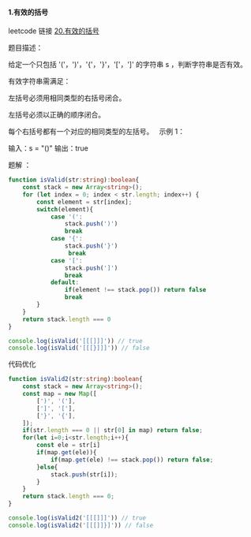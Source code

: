 
#### 1.有效的括号

leetcode 链接 [20.有效的括号](https://leetcode.cn/problems/valid-parentheses/)

题目描述：

给定一个只包括 '('，')'，'{'，'}'，'['，']' 的字符串 s ，判断字符串是否有效。

有效字符串需满足：

左括号必须用相同类型的右括号闭合。

左括号必须以正确的顺序闭合。

每个右括号都有一个对应的相同类型的左括号。
 
示例 1：

输入：s = "()"
输出：true

题解 ：

```typescript
function isValid(str:string):boolean{
    const stack = new Array<string>();
    for (let index = 0; index < str.length; index++) {
        const element = str[index];
        switch(element){
            case '(':
                stack.push(')')
                break
            case '{':
                stack.push('}')
                 break
            case '[':
                stack.push(']')
                break
            default:
                if(element !== stack.pop()) return false
                break
        }
    }
    return stack.length === 0
}

console.log(isValid('[[[]]]')) // true
console.log(isValid('[[[}]]]')) // false
```

代码优化

```typescript
function isValid2(str:string):boolean{
    const stack = new Array<string>();
    const map = new Map([
        [')', '('],
        [']', '['],
        ['}', '{'],
    ]);
    if(str.length === 0 || str[0] in map) return false;
    for(let i=0;i<str.length;i++){
        const ele = str[i]
        if(map.get(ele)){
            if(map.get(ele) !== stack.pop()) return false;
        }else{
            stack.push(str[i]);
        }
    }
    return stack.length === 0;
}

console.log(isValid2('[[[]]]')) // true
console.log(isValid2('[[[]]}]')) // false
```